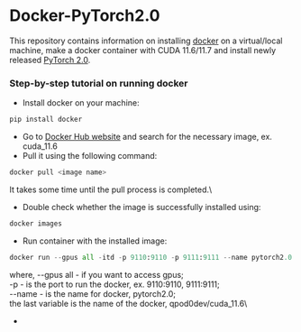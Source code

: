 # Docker-PyTorch2.0

This repository contains information on installing [docker](https://www.docker.com/) on a virtual/local machine, make a docker container with CUDA 11.6/11.7 and install newly released [PyTorch 2.0](https://pytorch.org/get-started/pytorch-2.0/).

### Step-by-step tutorial on running docker
* Install docker on your machine:
```python
pip install docker
```
* Go to [Docker Hub website](https://hub.docker.com/) and search for the necessary image, ex. cuda_11.6
* Pull it using the following command:
```python
docker pull <image name>
```
It takes some time until the pull process is completed.\
* Double check whether the image is successfully installed using: 
```python
docker images
```
* Run container with the installed image:
```python
docker run --gpus all -itd -p 9110:9110 -p 9111:9111 --name pytorch2.0 qpod0dev/cuda_11.6
```
where, --gpus all - if you want to access gpus;\
-p - is the port to run the docker, ex. 9110:9110, 9111:9111;\
--name - is the name for docker, pytorch2.0;\
the last variable is the name of the docker, qpod0dev/cuda_11.6\

* 


